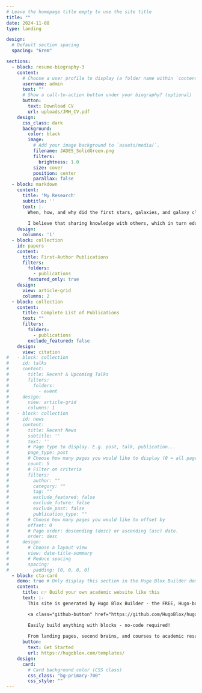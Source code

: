 ```yaml
---
# Leave the homepage title empty to use the site title
title: ""
date: 2024-11-08
type: landing

design:
  # Default section spacing
  spacing: "6rem"

sections:
  - block: resume-biography-3
    content:
      # Choose a user profile to display (a folder name within `content/authors/`)
      username: admin
      text: ""
      # Show a call-to-action button under your biography? (optional)
      button:
        text: Download CV
        url: uploads/JMH_CV.pdf
    design:
      css_class: dark
      background:
        color: black
        image:
          # Add your image background to `assets/media/`.
          filename: JADES_SolidGreen.png
          filters:
            brightness: 1.0
          size: cover
          position: center
          parallax: false
  - block: markdown
    content:
      title: 'My Research'
      subtitle: ''
      text: |-
        When, how, and why did the first stars, galaxies, and galaxy clusters form? In what ways did large-scale structure influence these first structures? And what sources of radiation reionized the Universe? These questions, which drive modern extragalactic astronomy, are core to my research. Using data from <a href="https://science.nasa.gov/mission/webb/" target="_blank">the James Webb Space Telescope (JWST)</a>, I have worked to: (#1) identify, characterize, and understand galaxies and galaxy clusters in the very early Universe; while (#2) connecting the physical properties of the most distant known galaxies and galaxy clusters with their large-scale environment. In particular, I have made numerous and impactful contributions toward the selection, photometric redshift determination, physical property inference, and interpretation of galaxies and galaxy clusters at the redshift frontier. I have extensive experience interpreting observations from three out of the four instruments on JWST: <a href="https://science.nasa.gov/mission/webb/mid-infrared-instrument-miri/" target="_blank">the Mid-Infrared Instrument (MIRI)</a>, <a href="https://science.nasa.gov/mission/webb/nircam/" target="_blank">the Near Infrared Camera (NIRCam)</a>, and <a href="https://science.nasa.gov/mission/webb/nirspec/" target="_blank">the Near Infrared Spectrograph (NIRSpec)</a>, with a specific emphasis in the wide field slitless spectroscopic (WFSS) observing mode of NIRCam.
    
        I believe that sharing knowledge with others, which in turn educates and inspires the future generations of humanity and scientists, is one of the most important and significant activities that we can do as astronomers. To this end, I have spent my time mentoring, teaching, and tutoring local undergraduate students in mathematics and science at both the introductory and advanced level. While an undergraduate student, I co-organized a weekly extragalactic seminar at Princeton University. During graduate school, I co-organized a bi-weekly extragalactic seminar at the University of Arizona, which included lectures and workshops related to using JWST and understanding the high-redshift Universe. I recently started educating amateur astronomers and high school students in Tucson, AZ about JWST. Furthermore, my research related to my help discovering and understanding the most distant known galaxy, JADES-GS-z14-0, has been featured in national and international press, including <a href="https://blogs.nasa.gov/webb/2024/05/30/nasas-james-webb-space-telescope-finds-most-distant-known-galaxy/" target="_blank">a blog post from NASA</a> that already has more than one million impressions, and <a href="https://www.youtube.com/watch?v=FR7VGHauNxw" target="_blank">an interview filmed by the University of Arizona</a> that already has more than one thousand views.
    design:
      columns: '1'
  - block: collection
    id: papers
    content:
      title: First-Author Publications
      filters:
        folders:
          - publications
        featured_only: true
    design:
      view: article-grid
      columns: 2
  - block: collection
    content:
      title: Complete List of Publications
      text: ""
      filters:
        folders:
          - publications
        exclude_featured: false
    design:
      view: citation
#   - block: collection
#     id: talks
#     content:
#       title: Recent & Upcoming Talks
#       filters:
#         folders:
#           - event
#     design:
#       view: article-grid
#       columns: 1
#   - block: collection
#     id: news
#     content:
#       title: Recent News
#       subtitle: ''
#       text: ''
#       # Page type to display. E.g. post, talk, publication...
#       page_type: post
#       # Choose how many pages you would like to display (0 = all pages)
#       count: 5
#       # Filter on criteria
#       filters:
#         author: ""
#         category: ""
#         tag: ""
#         exclude_featured: false
#         exclude_future: false
#         exclude_past: false
#         publication_type: ""
#       # Choose how many pages you would like to offset by
#       offset: 0
#       # Page order: descending (desc) or ascending (asc) date.
#       order: desc
#     design:
#       # Choose a layout view
#       view: date-title-summary
#       # Reduce spacing
#       spacing:
#         padding: [0, 0, 0, 0]
  - block: cta-card
    demo: true # Only display this section in the Hugo Blox Builder demo site
    content:
      title: 👉 Build your own academic website like this
      text: |-
        This site is generated by Hugo Blox Builder - the FREE, Hugo-based open source website builder trusted by 250,000+ academics like you.

        <a class="github-button" href="https://github.com/HugoBlox/hugo-blox-builder" data-color-scheme="no-preference: light; light: light; dark: dark;" data-icon="octicon-star" data-size="large" data-show-count="true" aria-label="Star HugoBlox/hugo-blox-builder on GitHub">Star</a>

        Easily build anything with blocks - no-code required!
        
        From landing pages, second brains, and courses to academic resumés, conferences, and tech blogs.
      button:
        text: Get Started
        url: https://hugoblox.com/templates/
    design:
      card:
        # Card background color (CSS class)
        css_class: "bg-primary-700"
        css_style: ""
---
```

